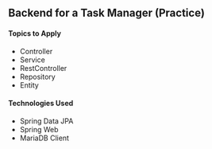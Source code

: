 ## Backend for a Task Manager (Practice)
#### Topics to Apply
* Controller
* Service
* RestController
* Repository
* Entity
#### Technologies Used
* Spring Data JPA
* Spring Web
* MariaDB Client